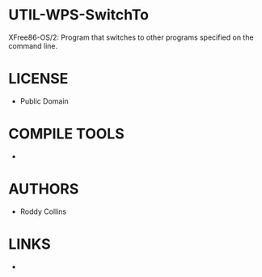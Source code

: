 UTIL-WPS-SwitchTo
=================

XFree86-OS/2: Program that switches to other programs specified on the command line.

LICENSE
===============
* Public Domain

COMPILE TOOLS
===============
* 

AUTHORS
===============
* Roddy Collins

LINKS
===============
* 
